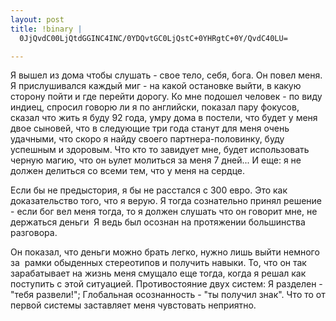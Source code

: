 ```yaml
--- 
layout: post
title: !binary |
  0JjQvdC00LjQtdGGINC4INC/0YDQvtGC0LjQstC+0YHRgtC+0Y/QvdC40LU=

---
```

Я вышел из дома чтобы слушать - свое тело, себя, бога. Он повел меня. Я прислушивался каждый миг - на какой остановке выйти, в какую сторону пойти и где перейти дорогу. Ко мне подошел человек - по виду индиец, спросил говорю ли я по английски, показал пару фокусов, сказал что жить я буду 92 года, умру дома в постели, что будет у меня двое сыновей, что в следующие три года станут для меня очень удачными, что скоро я найду своего партнера-половинку, буду успешным и здоровым. Что кто то завидует мне, будет использовать черную магию, что он ьулет молиться за меня 7 дней... И еще: я не должен делиться со всеми тем, что у меня на сердце.

Если бы не предыстория, я бы не расстался с 300 евро. Это как доказательство того, что я верую. Я тогда сознательно принял решение - если бог вел меня тогда, то я должен слушать что он говорит мне, не держаться деньги  Я ведь был осознан на протяжении большинства разговора.

Он показал, что деньги можно брать легко, нужно лишь выйти немного за  рамки обыденных стереотипов и получить навыки. То, что он так зарабатывает на жизнь меня смущало еще тогда, когда я решал как поступить с этой ситуацией. Противостояние двух систем: Я разделен - "тебя развели!"; Глобальная осознанность - "ты получил знак". Что то от первой системы заставляет меня чувстовать неприятно.
